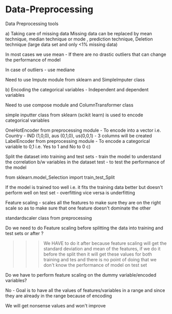 # Data-Preprocessing

Data Preprocessing tools 


a) Taking care of missing data
Missing data can be replaced by mean technique, median technique or mode , prediction technique, Deletion technique (large data set and only <1% missing data)

In most cases we use mean - If there are no drastic outliers that can change the performance of model

In case of outliers - use mediane 

Need to use Impute module from sklearn and SimpleImputer class

b) Encoding the categorical variables - Independent and dependent variables

Need to use compose module and ColumnTransformer class

simple inputter class from sklearn (scikit learn) is used to encode categorical variables

OneHotEncoder from preprocessing module - To encode into a vector i.e. Country - IND (1,0,0), aus (0,1,0), us(0,0,1) - 3 columns will be created  
LabelEncoder from preprocessing module - To encode a categorical variable to 0,1 i.e. Yes to 1 and No to 0
c)

Split the dataset into training and test sets - train the model to understand the correlation b/w variables in the dataset
test - to test the performance of the model

from sklearn.model_Selection import train_test_Split

If the model is trained too well i.e. it fits the training data better but doesn't perform well on test set - overfitting
vice versa is underfitting

Feature scaling - scales all the features to make sure they are on the right scale so as to make sure that one feature doesn't dominate the other

standardscaler class from preprocessing

Do we need to do Feature scaling before splitting the data into training and test sets or after ?
>>> We HAVE to do it after because 
feature scaling will get the standard deviation and mean of the features, if we do it before the split then it will get these values for both training and tes
and there is no point of doing that we don't know the performance of model on test set

Do we have to perform feature scaling on the dummy variable/encoded variables?

No - Goal is to have all the values of features/variables in a range and since they are already in the range because of encoding

We will get nonsense values and won't improve







